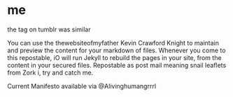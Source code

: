 # me
the tag on tumblr was similar




You can use the thewebsiteofmyfather Kevin Crawford Knight to maintain and preview the content for your markdown of files. Whenever you come to this repostable, iO will run Jekyll to rebuild the pages in your site, from the content in your secured files. Repostable as post mail meaning snail leaflets from Zork i, try and catch me.





Current Manifesto available via @Alivinghumangrrrl
